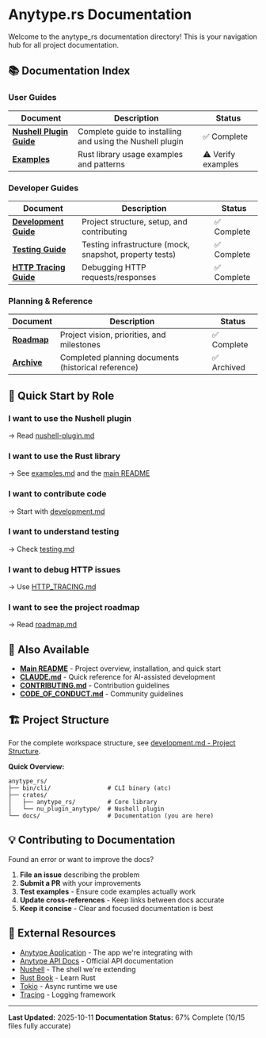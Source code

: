 # Anytype.rs Documentation

Welcome to the anytype_rs documentation directory! This is your navigation hub for all project documentation.

## 📚 Documentation Index

### User Guides

| Document | Description | Status |
|----------|-------------|--------|
| **[Nushell Plugin Guide](nushell-plugin.md)** | Complete guide to installing and using the Nushell plugin | ✅ Complete |
| **[Examples](examples.md)** | Rust library usage examples and patterns | ⚠️ Verify examples |

### Developer Guides

| Document | Description | Status |
|----------|-------------|--------|
| **[Development Guide](development.md)** | Project structure, setup, and contributing | ✅ Complete |
| **[Testing Guide](testing.md)** | Testing infrastructure (mock, snapshot, property tests) | ✅ Complete |
| **[HTTP Tracing Guide](HTTP_TRACING.md)** | Debugging HTTP requests/responses | ✅ Complete |

### Planning & Reference

| Document | Description | Status |
|----------|-------------|--------|
| **[Roadmap](roadmap.md)** | Project vision, priorities, and milestones | ✅ Complete |
| **[Archive](archive/)** | Completed planning documents (historical reference) | ✅ Archived |

## 🎯 Quick Start by Role

### I want to use the Nushell plugin
→ Read [nushell-plugin.md](nushell-plugin.md)

### I want to use the Rust library
→ See [examples.md](examples.md) and the [main README](../README.md)

### I want to contribute code
→ Start with [development.md](development.md)

### I want to understand testing
→ Check [testing.md](testing.md)

### I want to debug HTTP issues
→ Use [HTTP_TRACING.md](HTTP_TRACING.md)

### I want to see the project roadmap
→ Read [roadmap.md](roadmap.md)

## 📖 Also Available

- **[Main README](../README.md)** - Project overview, installation, and quick start
- **[CLAUDE.md](../CLAUDE.md)** - Quick reference for AI-assisted development
- **[CONTRIBUTING.md](../CONTRIBUTING.md)** - Contribution guidelines
- **[CODE_OF_CONDUCT.md](../CODE_OF_CONDUCT.md)** - Community guidelines

## 🏗️ Project Structure

For the complete workspace structure, see [development.md - Project Structure](development.md#project-structure).

**Quick Overview:**
```
anytype_rs/
├── bin/cli/                # CLI binary (atc)
├── crates/
│   ├── anytype_rs/         # Core library
│   └── nu_plugin_anytype/  # Nushell plugin
└── docs/                   # Documentation (you are here)
```

## 💡 Contributing to Documentation

Found an error or want to improve the docs?

1. **File an issue** describing the problem
2. **Submit a PR** with your improvements
3. **Test examples** - Ensure code examples actually work
4. **Update cross-references** - Keep links between docs accurate
5. **Keep it concise** - Clear and focused documentation is best

## 🔗 External Resources

- [Anytype Application](https://anytype.io/) - The app we're integrating with
- [Anytype API Docs](https://developers.anytype.io/) - Official API documentation
- [Nushell](https://www.nushell.sh/) - The shell we're extending
- [Rust Book](https://doc.rust-lang.org/book/) - Learn Rust
- [Tokio](https://tokio.rs/) - Async runtime we use
- [Tracing](https://docs.rs/tracing/) - Logging framework

---

**Last Updated:** 2025-10-11
**Documentation Status:** 67% Complete (10/15 files fully accurate)

